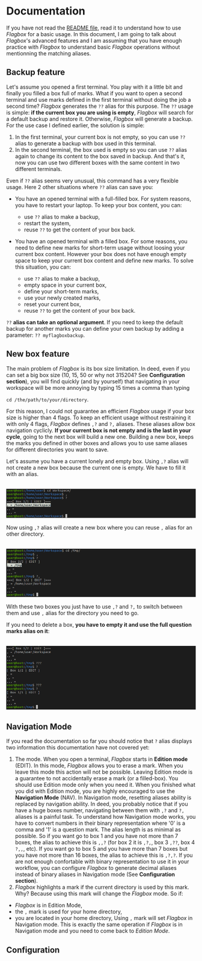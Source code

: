 # Documentation

If you have not read the
[README file](https://github.com/pabtomas/flagbox/blob/master/README.md), read
it to understand how to use *Flagbox* for a basic usage. In this document, I
am going to talk about *Flagbox*'s advanced features and I am assuming that
you have enough practice with *Flagbox* to understand basic *Flagbox*
operations without mentionning the matching aliases.

## Backup feature

Let's assume you opened a first terminal. You play with it a little bit and
finally you filled a box full of marks. What if you want to open a second
terminal and use marks defined in the first terminal without doing the job a
second time? *Flagbox* generates the `??` alias for this purpose. The `??`
usage is simple: **if the current box you are using is empty**, *Flagbox* will
search for a default backup and restore it. Otherwise, *Flagbox* will generate
a backup. For the use case I defined earlier, the solution is simple:
1) In the first terminal, your current box is not empty, so you can use `??`
alias to generate a backup with box used in this terminal.
2) In the second terminal, the box used is empty so you can use `??` alias
again to change its content to the box saved in backup. And that's it, now you
can use two different boxes with the same content in two different terminals.

Even if `??` alias seems very unusual, this command has a very flexible usage.
Here 2 other situations where `??` alias can save you:
- You have an opened terminal with a full-filled box. For system reasons, you
have to restart your laptop. To keep your box content, you can:
  - use `??` alias to make a backup,
  - restart the system,
  - reuse `??` to get the content of your box back.

- You have an opened terminal with a filled box. For some reasons, you need to
define new marks for short-term usage without loosing your current box
content. However your box does not have enough empty space to keep your
current box content and define new marks. To solve this situation, you can:
  - use `??` alias to make a backup,
  - empty space in your current box,
  - define your short-term marks,
  - use your newly created marks,
  - reset your current box,
  - reuse `??` to get the content of your box back.

`??` **alias can take an optional argument**. If you need to keep the default
backup for another marks you can define your own backup by adding a parameter:
`?? myflagboxbackup`.

## New box feature

The main problem of *Flagbox* is its box size limitation. In deed, even if you
can set a big box size (10, 15, 50 or why not 315204? See
**Configuration section**), you will find quickly (and by yourself) that
navigating in your workspace will be more annoying by typing 15 times a comma
than typing

`cd /the/path/to/your/directory`.

For this reason, I could not guarantee an efficient *Flagbox* usage if your
box size is higher than 4 flags. To keep an efficient usage without
restraining it with only 4 flags, *Flagbox* defines `,?` and `?,` aliases.
These aliases allow box navigation cyclicly. **If your current box is not
empty and is the last in your cycle**, going to the next box will build a
new one. Building a new box, keeps the marks you defined in other boxes and
allows you to use same aliases for different directories you want to save.

Let's assume you have a current lonely and empty box. Using `,?` alias will
not create a new box because the current one is empty. We have to fill it with
an alias.

</br>
<img src="/media/filledbox.png">
</br>

Now using `,?` alias will create a new box where you can reuse `,` alias for
an other directory.

</br>
<img src="/media/2boxes.png">
</br>

With these two boxes you just have to use `,?` and `?,` to switch between them
and use `,` alias for the directory you need to go.

If you need to delete a box, **you have to empty it and use the full question
marks alias on it**:

</br>
<img src="/media/deletebox.png">

## Navigation Mode

If you read the documentation so far you should notice that `?` alias displays
two information this documentation have not covered yet:
1. The mode. When you open a terminal, *Flagbox* starts in **Edition mode**
(EDIT). In this mode, *Flagbox* allows you to erase a mark. When you leave
this mode this action will not be possible. Leaving Edition mode is a
guarantee to not accidentally erase a mark (or a filled-box). You should use
Edition mode only when you need it. When you finished what you did with
Edition mode, you are highly encouraged to use the **Navigation Mode** (NAV).
In Navigation mode, resetting aliases ability is replaced by navigation
ability. In deed, you probably notice that if you have a huge boxes number,
navigating between them with `,?` and `?,` aliases is a painful task. To
understand how Navigation mode works, you have to convert numbers in their
binary representation where '0' is a comma and '1' is a question mark. The
alias length is as minimal as possible. So if you want go to box 1 and you
have not more than 7 boxes, the alias to achieve this is `,,?` (for box 2 it
is `,?,`, box 3 `,??`, box 4 `?,,`, etc). If you want go to box 5 and you have
more than 7 boxes but you have not more than 16 boxes, the alias to achieve
this is `,?,?`. If you are not enough confortable with binary representation
to use it in your workflow, you can configure *Flagbox* to generate decimal
aliases instead of binary aliases in Navigation mode (See **Configuration
section**).
2. *Flagbox* highlights a mark if the current directory is used by this mark.
Why? Because using this mark will change the *Flagbox* mode. So if:
  - *Flagbox* is in Edition Mode,
  - the `,` mark is used for your home directory,
  - you are located in your home directory,
Using `,` mark will set *Flagbox* in Navigation mode. This is exactly the same
operation if *Flagbox* is in Navigation mode and you need to come back to
*Edition Mode*.

## Configuration
